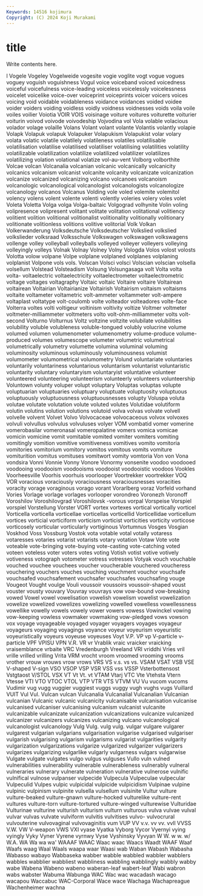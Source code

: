 ```yaml
---
Keywords: 14516 kojimura
Copyright: (C) 2024 Koji Murakami
---
```


# title

Write contents here.



l Vogele Vogeley
Vogelweide vogesite vogie voglite vogt vogue vogues voguey voguish voguishness
Vogul voice voiceband voiced voicedness voiceful voicefulness voice-leading voiceless voicelessly
voicelessness voicelet voicelike voice-over voiceprint voiceprints voicer voicers voices voicing
void voidable voidableness voidance voidances voided voidee voider voiders voiding
voidless voidly voidness voidnesses voids voila voile voiles voilier Voiotia
VOIR VOIS voisinage voiture voitures voiturette voiturier voiturin voivod voivode
voivodeship Vojvodina vol Vola volable volacious volador volage volaille Volans
Volant volant volante Volantis volantly volapie Volapk Volapuk volapuk Volapuker
Volapukism Volapukist volar volary volata volatic volatile volatilely volatileness volatiles
volatilisable volatilisation volatilise volatilised volatiliser volatilising volatilities volatility volatilizable volatilization
volatilize volatilized volatilizer volatilizes volatilizing volation volational volatize vol-au-vent Volborg
volborthite Volcae volcan Volcanalia volcanian volcanic volcanically volcanicity volcanics volcanism
volcanist volcanite volcanity volcanizate volcanization volcanize volcanized volcanizing volcano volcanoes
volcanoism volcanologic volcanological volcanologist volcanologists volcanologize volcanology volcanos Volcanus Volding
vole voled volemite volemitol volency volens volent volente volenti volently
voleries volery voles volet Voleta Voletta Volga volga Volga-baltaic Volgograd
volhynite Volin voling volipresence volipresent volitant volitate volitation volitational volitiency
volitient volition volitional volitionalist volitionality volitionally volitionary volitionate volitionless volitions
volitive volitorial Volk Volkan Volkerwanderung Volksdeutsche Volksdeutscher Volkslied volkslied volkslieder
volksraad Volksschule Volkswagen volkswagen volkswagens vollenge volley volleyball volleyballs volleyed
volleyer volleyers volleying volleyingly volleys Volnak Volnay Volney Volny Vologda
Volos volost volosts Volotta volow volpane Volpe volplane volplaned volplanes
volplaning volplanist Volpone vols vols. Volscan Volsci volsci Volscian volscian
volsella volsellum Volstead Volsteadism Volsung Volsungasaga volt Volta volta volta-
voltaelectric voltaelectricity voltaelectrometer voltaelectrometric voltage voltages voltagraphy Voltaic voltaic Voltaire
voltaire Voltairean voltairean Voltairian Voltairianize Voltairish Voltairism voltaism voltaisms voltaite
voltameter voltametric volt-ammeter voltammeter volt-ampere voltaplast voltatype volt-coulomb volte volteador
volteadores volte-face Volterra voltes volti voltigeur voltinism voltivity voltize Voltmer
voltmeter voltmeter-milliammeter voltmeters volto volt-ohm-milliammeter volts volt-second Volturno Volturnus Voltz
voltzine voltzite volubilate volubilities volubility voluble volubleness voluble-tongued volubly volucrine
volume volumed volumen volumenometer volumenometry volume-produce volume-produced volumes volumescope volumeter
volumetric volumetrical volumetrically volumetry volumette volumina voluminal voluming voluminosity voluminous
voluminously voluminousness volumist volumometer volumometrical volumometry Volund voluntariate voluntaries voluntarily
voluntariness voluntarious voluntarism voluntarist voluntaristic voluntarity voluntary voluntaryism voluntaryist voluntative
volunteer volunteered volunteering volunteerism volunteerly volunteers volunteership Voluntown volunty voluper
volupt voluptary Voluptas voluptas volupte voluptuarian voluptuaries voluptuary voluptuate voluptuosity
voluptuous voluptuously voluptuousness voluptuousnesses volupty Voluspa voluta volutae volutate volutation
volute voluted volutes Volutidae volutiform volutin volutins volution volutions volutoid
volva volvas volvate volvell volvelle volvent Volvet Volvo Volvocaceae volvocaceous
volvox volvoxes volvuli volvullus volvulus volvuluses volyer VOM vombatid vomer
vomerine vomerobasilar vomeronasal vomeropalatine vomers vomica vomicae vomicin vomicine vomit
vomitable vomited vomiter vomiters vomiting vomitingly vomition vomitive vomitiveness vomitives
vomito vomitoria vomitories vomitorium vomitory vomitos vomitous vomits vomiture vomiturition
vomitus vomituses vomitwort vomity vomtoria Von von Vona vondsira Vonni
Vonnie Vonny Vonore Vonormy vonsenite voodoo voodooed voodooing voodooism voodooisms
voodooist voodooistic voodoos Vookles Voorheesville Voorhis voorhuis voorlooper Voortrekker voortrekker
VOQ VOR voracious voraciously voraciousness voraciousnesses voracities voracity vorage voraginous
vorago vorant Vorarlberg voraz Vorfeld vorhand Vories Vorlage vorlage vorlages
vorlooper vorondreo Voronezh Voronoff Voroshilov Voroshilovgrad Voroshilovsk -vorous vorpal Vorspeise
Vorspiel vorspiel Vorstellung Vorster VORT vortex vortexes vortical vortically vorticel
Vorticella vorticella vorticellae vorticellas vorticellid Vorticellidae vorticellum vortices vorticial vorticiform
vorticism vorticist vorticities vorticity vorticose vorticosely vorticular vorticularly vortiginous Vortumnus
Vosges Vosgian Voskhod Voss Vossburg Vostok vota votable votal votally
votaress votaresses votaries votarist votarists votary votation Votaw Vote vote
voteable vote-bringing vote-buying vote-casting vote-catching voted voteen voteless voter voters
votes voting Votish votist votive votively votiveness votograph votometer votress
votresses Votyak vouch vouchable vouched vouchee vouchees voucher voucherable vouchered
voucheress vouchering vouchers vouches vouching vouchment vouchor vouchsafe vouchsafed vouchsafement
vouchsafer vouchsafes vouchsafing vouge Vougeot Vought voulge Vouli voussoir voussoirs
voussoir-shaped voust vouster vousty vouvary Vouvray vouvrays vow vow-bound vow-breaking
vowed Vowel vowel vowelisation vowelish vowelism vowelist vowelization vowelize vowelized
vowelizes vowelizing vowelled vowelless vowellessness vowellike vowelly vowels vowely vower
vowers vowess Vowinckel vowing vow-keeping vowless vowmaker vowmaking vow-pledged vows
vowson vox voyage voyageable voyaged voyager voyagers voyages voyageur voyageurs
voyaging voyagings voyance voyeur voyeurism voyeuristic voyeuristically voyeurs voyeuse voyeuses
Voyt V.P. VP vp V-particle v-particle VPF VPISU VPN V.R.
VR vr Vrablik vraic vraicker vraicking vraisemblance vrbaite VRC Vredenburgh
Vreeland VRI vriddhi Vries vril vrille vrilled vrilling Vrita VRM
vrocht vroom vroomed vrooming vrooms vrother vrouw vrouws vrow vrows
VRS VS v.s. vs vs. VSAM VSAT VSB VSE V-shaped
V-sign VSO VSOP VSP VSR VSS vss VSSP Vsterbottensost Vstgtaost
V/STOL VSX VT Vt Vt. vt VTAM Vtarj VTC Vte
Vtehsta Vtern Vtesse VTI VTO VTOC VTOL VTP VTR VTS
VTVM VU Vu vucom vucoms Vudimir vug vugg vuggier vuggiest
vuggs vuggy vugh vughs vugs Vuillard VUIT Vul Vul. Vulcan
vulcan Vulcanalia Vulcanalial Vulcanalian Vulcanian vulcanian Vulcanic vulcanic vulcanicity vulcanisable
vulcanisation vulcanise vulcanised vulcaniser vulcanising vulcanism vulcanist vulcanite vulcanizable vulcanizate
vulcanization vulcanizations vulcanize vulcanized vulcanizer vulcanizers vulcanizes vulcanizing vulcano vulcanological
vulcanologist vulcanology Vulg Vulg. vulg vulg. vulgar vulgare vulgarer vulgarest
vulgarian vulgarians vulgarisation vulgarise vulgarised vulgariser vulgarish vulgarising vulgarism vulgarisms
vulgarist vulgarities vulgarity vulgarization vulgarizations vulgarize vulgarized vulgarizer vulgarizers vulgarizes
vulgarizing vulgarlike vulgarly vulgarness vulgars vulgarwise Vulgate vulgate vulgates vulgo
vulgus vulguses Vullo vuln vulned vulnerabilities vulnerability vulnerable vulnerableness vulnerably
vulneral vulneraries vulnerary vulnerate vulneration vulnerative vulnerose vulnific vulnifical vulnose
vulpanser vulpecide Vulpecula Vulpeculae vulpecular Vulpeculid Vulpes vulpic vulpicidal vulpicide
vulpicidism Vulpinae vulpine vulpinic vulpinism vulpinite vulsella vulsellum vulsinite Vultur
vulture vulture-beaked vulture-gnawn vulture-hocked vulturelike vulture-rent vultures vulture-torn vulture-tortured vulture-winged
vulturewise Vulturidae Vulturinae vulturine vulturish vulturism vulturn vulturous vulva vulvae
vulval vulvar vulvas vulvate vulviform vulvitis vulvitises vulvo- vulvocrural vulvouterine
vulvovaginal vulvovaginitis vum VUP VV v.v. vv vv. vvll VVSS
V.W. VW V-weapon VWS VXI vyase Vyatka Vyborg Vycor Vyernyi
vying vyingly Vyky Vyner Vyrene vyrnwy Vyse Vyshinsky Vyvyan W
W. w w. w/ W.A. WA Wa wa wa' WAAAF
WAAC Waac waac Waacs Waadt WAAF Waaf Waafs waag Waal
Waals waapa waar Waasi wab Waban Wabash Wabasha Wabasso wabayo
Wabbaseka wabber wabble wabbled wabbler wabblers wabbles wabblier wabbliest wabbliness
wabbling wabblingly wabbly wabby wabe Wabena Wabeno wabeno waberan-leaf wabert-leaf
Wabi wabron wabs wabster Wabuma Wabunga WAC Wac wac wacadash
wacago wacapou Waccabuc WAC-Corporal Wace wace Wachaga Wachapreague Wachenheimer wachna
